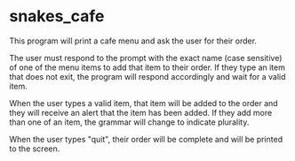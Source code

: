 # snakes_cafe

This program will print a cafe menu and ask the user for their order.

The user must respond to the prompt with the exact name (case sensitive) of one of the menu items to add that item to their order. If they type an item that does not exit, the program will respond accordingly and wait for a valid item.

When the user types a valid item, that item will be added to the order and they will receive an alert that the item has been added. If they add more than one of an item, the grammar will change to indicate plurality.

When the user types "quit", their order will be complete and will be printed to the screen.